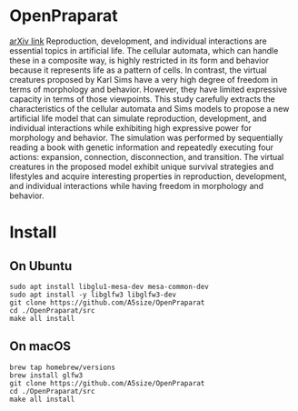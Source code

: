 # OpenPraparat
[arXiv link](https://arxiv.org/abs/2210.12854)
Reproduction, development, and individual interactions are essential topics in artificial life. The cellular automata, which can handle these in a composite way, is highly restricted in its form and behavior because it represents life as a pattern of cells. In contrast, the virtual creatures proposed by Karl Sims have a very high degree of freedom in terms of morphology and behavior. However, they have limited expressive capacity in terms of those viewpoints. This study carefully extracts the characteristics of the cellular automata and Sims models to propose a new artificial life model that can simulate reproduction, development, and individual interactions while exhibiting high expressive power for morphology and behavior. The simulation was performed by sequentially reading a book with genetic information and repeatedly executing four actions: expansion, connection, disconnection, and transition. The virtual creatures in the proposed model exhibit unique survival strategies and lifestyles and acquire interesting properties in reproduction, development, and individual interactions while having freedom in morphology and behavior.

# Install 

## On Ubuntu
```
sudo apt install libglu1-mesa-dev mesa-common-dev
sudo apt install -y libglfw3 libglfw3-dev
git clone https://github.com/A5size/OpenPraparat
cd ./OpenPraparat/src
make all install
```
## On macOS
```
brew tap homebrew/versions
brew install glfw3
git clone https://github.com/A5size/OpenPraparat
cd ./OpenPraparat/src
make all install
```

